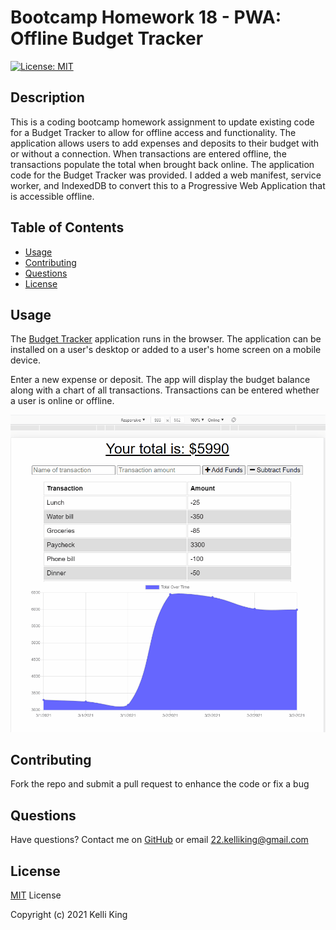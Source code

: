 # Bootcamp Homework 18 - PWA: Offline Budget Tracker
[![License: MIT](https://img.shields.io/badge/License-MIT-yellow.svg)](https://opensource.org/licenses/MIT)
## Description
This is a coding bootcamp homework assignment to update existing code for a Budget Tracker to allow for offline access and functionality.  The application allows users to add expenses and deposits to their budget with or without a connection.  When transactions are entered offline, the transactions populate the total when brought back online.  The application code for the Budget Tracker was provided. I added a web manifest, service worker, and IndexedDB to convert this to a Progressive Web Application that is accessible offline.  

## Table of Contents
* [Usage](#Usage)
* [Contributing](#Contributing)
* [Questions](#Questions)
* [License](#License)

## Usage
The [Budget Tracker](https://tranquil-wildwood-98870.herokuapp.com/) application runs in the browser.  The application can be installed on a user's desktop or added to a user's home screen on a mobile device.  

Enter a new expense or deposit.  The app will display the budget balance along with a chart of all transactions.  Transactions can be entered whether a user is online or offline.

![Budget-Tracker Demo](./public/assets/budget-tracker-demo.gif)


## Contributing
Fork the repo and submit a pull request to enhance the code or fix a bug

## Questions
Have questions?  Contact me on [GitHub](https://github.com/thorgriffs) or email <22.kelliking@gmail.com>

## License

[MIT](https://github.com/thorgriffs/pwa-budget-tracker/blob/main/LICENSE) License

Copyright (c) 2021 Kelli King